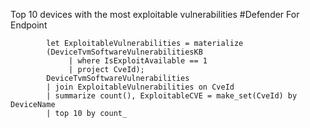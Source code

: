 Top 10 devices with the most exploitable vulnerabilities
#Defender For Endpoint
```
		let ExploitableVulnerabilities = materialize 
		(DeviceTvmSoftwareVulnerabilitiesKB
		     | where IsExploitAvailable == 1
		     | project CveId);
		DeviceTvmSoftwareVulnerabilities
		| join ExploitableVulnerabilities on CveId
		| summarize count(), ExploitableCVE = make_set(CveId) by DeviceName
		| top 10 by count_
```



